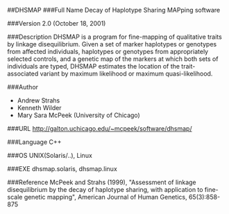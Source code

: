 ##DHSMAP
###Full Name
Decay of Haplotype Sharing MAPping software

###Version
2.0 (October 18, 2001)

###Description
DHSMAP is a program for fine-mapping of qualitative traits by linkage disequilibrium. Given a set of marker haplotypes or genotypes from affected individuals, haplotypes or genotypes from appropriately selected controls, and a genetic map of the markers at which both sets of individuals are typed, DHSMAP estimates the location of the trait-associated variant by maximum likelihood or maximum quasi-likelihood.

###Author
* Andrew Strahs
* Kenneth Wilder
* Mary Sara McPeek (University of Chicago)

###URL
http://galton.uchicago.edu/~mcpeek/software/dhsmap/

###Language
C++

###OS
UNIX(Solaris/..), Linux

###EXE
dhsmap.solaris, dhsmap.linux

###Reference
McPeek and Strahs (1999), "Assessment of linkage disequilibrium by the decay of haplotype sharing, with application to fine-scale genetic mapping", American Journal of Human Genetics, 65(3):858-875


